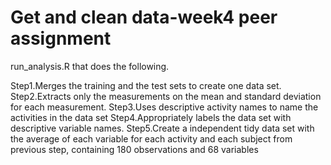 # Get and clean data-week4 peer assignment 

run_analysis.R that does the following.

Step1.Merges the training and the test sets to create one data set.
Step2.Extracts only the measurements on the mean and standard deviation for each measurement.
Step3.Uses descriptive activity names to name the activities in the data set
Step4.Appropriately labels the data set with descriptive variable names.
Step5.Create a independent tidy data set with the average of each variable for each activity and each subject from previous step, containing 180 observations and 68 variables

